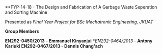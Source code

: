 **FYP-14-18 - The Design and Fabrication of A Garbage Waste Seperation and Sorting Machine

Presented as _Final Year Project for BSc Mechatronic Engineering, JKUAT_

**Group Members**

**EN292-0450/2013** - **Emmanuel Kinyanjui**
**EN292-0464/2013* - **Antony Kariuki**
**EN292-0467/2013 - Dennis Chang'ach**






